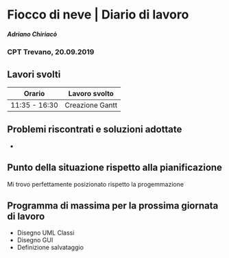 

# Fiocco di neve | Diario di lavoro
##### Adriano Chiriacò
### CPT Trevano, 20.09.2019

## Lavori svolti


|Orario        |Lavoro svolto                 |
|--------------|---------------------------------------------------------|
|11:35 - 16:30 |Creazione Gantt     |


##  Problemi riscontrati e soluzioni adottate
-

##  Punto della situazione rispetto alla pianificazione
Mi trovo perfettamente posizionato rispetto la progemmazione

## Programma di massima per la prossima giornata di lavoro
- Disegno UML Classi
- Disegno GUI
- Definizione salvataggio
